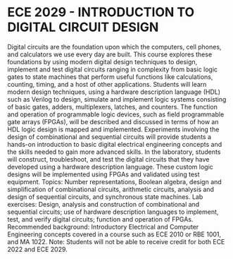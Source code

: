 # ECE 2029 - INTRODUCTION TO DIGITAL CIRCUIT DESIGN

Digital circuits are the foundation upon which the computers, cell phones, and calculators we use every day are built. This course explores these foundations by using modern digital design techniques to design, implement and test digital circuits ranging in complexity from basic logic gates to state machines that perform useful functions like calculations, counting, timing, and a host of other applications. Students will learn modern design techniques, using a hardware description language (HDL) such as Verilog to design, simulate and implement logic systems consisting of basic gates, adders, multiplexers, latches, and counters. The function and operation of programmable logic devices, such as field programmable gate arrays (FPGAs), will be described and discussed in terms of how an HDL logic design is mapped and implemented. Experiments involving the design of combinational and sequential circuits will provide students a hands-on introduction to basic digital electrical engineering concepts and the skills needed to gain more advanced skills. In the laboratory, students will construct, troubleshoot, and test the digital circuits that they have developed using a hardware description language. These custom logic designs will be implemented using FPGAs and validated using test equipment. Topics: Number representations, Boolean algebra, design and simplification of combinational circuits, arithmetic circuits, analysis and design of sequential circuits, and synchronous state machines. Lab exercises: Design, analysis and construction of combinational and sequential circuits; use of hardware description languages to implement, test, and verify digital circuits; function and operation of FPGAs. Recommended background: Introductory Electrical and Computer Engineering concepts covered in a course such as ECE 2010 or RBE 1001, and MA 1022. Note: Students will not be able to receive credit for both ECE 2022 and ECE 2029.
